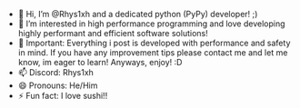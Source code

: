 - 👋 Hi, I’m @Rhys1xh and a dedicated python (PyPy) developer! ;)
- 👀 I’m interested in high performance programming and love developing highly performant and efficient software solutions!
- 🌱 Important: Everything i post is developed with performance and safety in mind. If you have any improvement tips please contact me and let me know, im eager to learn! Anyways, enjoy! :D
- 📫 Discord: Rhys1xh
- 😄 Pronouns: He/Him
- ⚡ Fun fact: I love sushi!!


